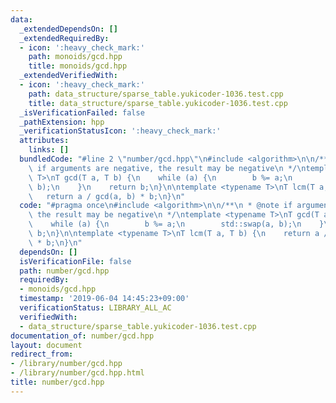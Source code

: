 ```yaml
---
data:
  _extendedDependsOn: []
  _extendedRequiredBy:
  - icon: ':heavy_check_mark:'
    path: monoids/gcd.hpp
    title: monoids/gcd.hpp
  _extendedVerifiedWith:
  - icon: ':heavy_check_mark:'
    path: data_structure/sparse_table.yukicoder-1036.test.cpp
    title: data_structure/sparse_table.yukicoder-1036.test.cpp
  _isVerificationFailed: false
  _pathExtension: hpp
  _verificationStatusIcon: ':heavy_check_mark:'
  attributes:
    links: []
  bundledCode: "#line 2 \"number/gcd.hpp\"\n#include <algorithm>\n\n/**\n * @note\
    \ if arguments are negative, the result may be negative\n */\ntemplate <typename\
    \ T>\nT gcd(T a, T b) {\n    while (a) {\n        b %= a;\n        std::swap(a,\
    \ b);\n    }\n    return b;\n}\n\ntemplate <typename T>\nT lcm(T a, T b) {\n \
    \   return a / gcd(a, b) * b;\n}\n"
  code: "#pragma once\n#include <algorithm>\n\n/**\n * @note if arguments are negative,\
    \ the result may be negative\n */\ntemplate <typename T>\nT gcd(T a, T b) {\n\
    \    while (a) {\n        b %= a;\n        std::swap(a, b);\n    }\n    return\
    \ b;\n}\n\ntemplate <typename T>\nT lcm(T a, T b) {\n    return a / gcd(a, b)\
    \ * b;\n}\n"
  dependsOn: []
  isVerificationFile: false
  path: number/gcd.hpp
  requiredBy:
  - monoids/gcd.hpp
  timestamp: '2019-06-04 14:45:23+09:00'
  verificationStatus: LIBRARY_ALL_AC
  verifiedWith:
  - data_structure/sparse_table.yukicoder-1036.test.cpp
documentation_of: number/gcd.hpp
layout: document
redirect_from:
- /library/number/gcd.hpp
- /library/number/gcd.hpp.html
title: number/gcd.hpp
---
```

